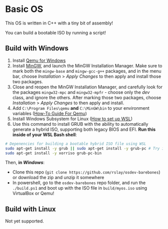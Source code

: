 # Basic OS

This OS is written in C++ with a tiny bit of assembly!

You can build a bootable ISO by running a script!

## Build with Windows

  1. Install [Qemu for Windows](https://qemu.weilnetz.de/w64/)
  2. Install [MinGW](https://sourceforge.net/projects/mingw/), and launch the MinGW Installation Manager. Make sure to mark both the `mingw-base` and `mingw-gcc-g++` packages, and in the menu bar, choose _Installation_ > _Apply Changes_ to then apply and install those two packages.
  3. Close and reopen the MinGW Installation Manager, and carefully look for the packages `mingw32-mpc` and `mingw32-mpfr` - choose only the _dev_ class, and ignore the others. After marking those two packages, choose _Installation_ > _Apply Changes_ to then apply and install.
  4. Add `C:\Program Files\qemu` **and** `C:\MinGW\bin` to your environment variables ([How-To Guide For Qemu](https://www.youtube.com/watch?v=al1cnTjeayk))
  5. Install Windows Subsystem for Linux ([How to set up WSL](https://youtu.be/Cvrqmq9A3tA?t=107))
  6. Use this command to install GRUB with the ability to automatically generate a hybrid ISO, supporting both legacy BIOS and EFI. **Run this inside of your WSL Bash shell**:

```bash
# Depenencies for building a bootable hybrid ISO file using WSL
sudo apt-get install -y grub || sudo apt-get install -y grub-pc # Try installing `grub` and if it fails, install `grub-pc` instead
sudo apt-get install -y xorriso grub-pc-bin
```

Then, **in _Windows_**:
- Clone this repo (`git clone https://github.com/rslay/osdev-barebones`) or download the zip and unzip it somewhere
- In powershell, go to the `osdev-barebones` repo folder, and run the `./build.ps1` and boot up with the ISO file in `build/myos.iso` using VirtualBox or Qemu!


## Build with Linux

Not yet supported.


<!--
> NOTE: Don't use Windows Subsystem for Linux here - it has known bugs and won't work!
>
> Only tested on Debian, should work on all Debian-based systems, such as Ubuntu.

Install all needed dependencies with these commands:

```bash
# Dependencies for compiling kernel
sudo apt-get update
sudo apt-get install -y build-essential binutils bison flex libgmp3-dev libmpc-dev libmpfr-dev texinfo libisl-dev lib32z1 lib32ncurses5 libc6

# Depenencies for building a bootable hybrid ISO file using WSL
sudo apt-get install -y xorriso grub-legacy grub-pc-bin

# For qemu, to run the image
sudo apt-get install -y qemu-system-i386
```

Then run `./build.sh` and boot up with the ISO file in `build/myos.iso` using VirtualBox or Qemu!
-->
